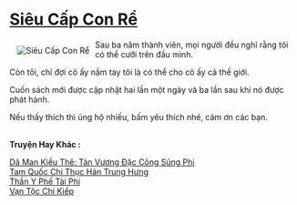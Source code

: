 <a href="https://truyenwiki.net/sieu-cap-con-re.36070/" title="Siêu Cấp Con Rể"><h1>Siêu Cấp Con Rể</h1></a><div style="display:table"><img align="right" style="float: left; padding: 10px;" src="https://truyenwiki.net/a/img/str/src/36070.jpg" alt="Siêu Cấp Con Rể">Sau ba năm thành viên, mọi người đều nghĩ rằng tôi có thể cưỡi trên đầu mình.<p></p> Còn tôi, chỉ đợi cô ấy nắm tay tôi là có thể cho cô ấy cả thế giới.<p></p> Cuốn sách mới được cập nhật hai lần một ngày và ba lần sau khi nó được phát hành.<p></p> Nếu thấy thích thì ủng hộ nhiều, bấm yêu thích nhé, cảm ơn các bạn.</div><p><br><b>Truyện Hay Khác :</b></p><a href="https://truyenwiki.net/da-man-kieu-the-tan-vuong-dac-cong-sung-phi.35008/" alt="Dã Man Kiều Thê: Tàn Vương Đặc Công Sủng Phi">Dã Man Kiều Thê: Tàn Vương Đặc Công Sủng Phi</a><br/><a href="https://sangtacviet.wordpress.com/2020/10/22/tam-quoc-chi-thuc-han-trung-hung/" alt="Tam Quốc Chi Thục Hán Trung Hưng">Tam Quốc Chi Thục Hán Trung Hưng</a><br/><a href="https://sangtacviet.wordpress.com/2020/10/22/than-y-phe-tai-phi/" alt="Thần Y Phế Tài Phi">Thần Y Phế Tài Phi</a><br/><a href="https://sangtacviet.wordpress.com/2020/10/22/van-toc-chi-kiep/" alt="Vạn Tộc Chi Kiếp">Vạn Tộc Chi Kiếp</a><br/>